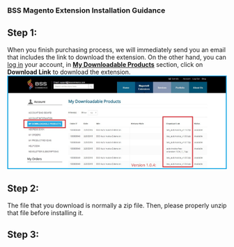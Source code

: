 ### BSS Magento Extension Installation Guidance
Step 1:
-------------------------------------
When you finish purchasing process, we will immediately send you an email that includes the link to download the extension.
On the other hand, you can [log in](https://bsscommerce.com/customer/account/login/) your account, in [**My Downloadable Products**](https://bsscommerce.com/downloadable/customer/products/) section, click on **Download Link** to download the extension.  
![bss_installation_guide_1](images/bss_installation_guide_1.jpg)  

Step 2:
--------------------------------------
The file that you download is normally a zip file. Then, please properly unzip that file before installing it.

Step 3:
--------------------------------------


